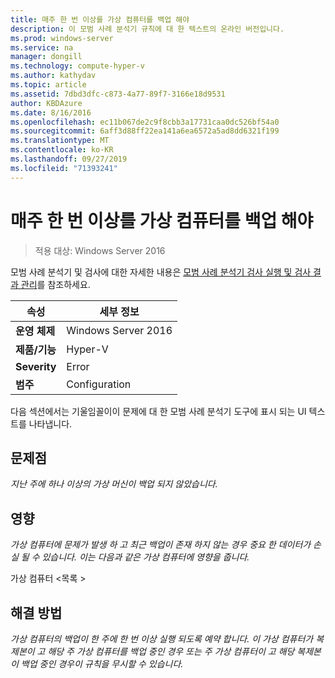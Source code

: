 ```yaml
---
title: 매주 한 번 이상를 가상 컴퓨터를 백업 해야
description: 이 모범 사례 분석기 규칙에 대 한 텍스트의 온라인 버전입니다.
ms.prod: windows-server
ms.service: na
manager: dongill
ms.technology: compute-hyper-v
ms.author: kathydav
ms.topic: article
ms.assetid: 7dbd3dfc-c873-4a77-89f7-3166e18d9531
author: KBDAzure
ms.date: 8/16/2016
ms.openlocfilehash: ec11b067de2c9f8cbb3a17731caa0dc526bf54a0
ms.sourcegitcommit: 6aff3d88ff22ea141a6ea6572a5ad8dd6321f199
ms.translationtype: MT
ms.contentlocale: ko-KR
ms.lasthandoff: 09/27/2019
ms.locfileid: "71393241"
---
```

# <a name="virtual-machines-should-be-backed-up-at-least-once-every-week"></a>매주 한 번 이상를 가상 컴퓨터를 백업 해야

>적용 대상: Windows Server 2016

모범 사례 분석기 및 검사에 대한 자세한 내용은 [모범 사례 분석기 검사 실행 및 검사 결과 관리](https://go.microsoft.com/fwlink/p/?LinkID=223177)를 참조하세요.  
  
|속성|세부 정보|  
|-|-|  
|**운영 체제**|Windows Server 2016|  
|**제품/기능**|Hyper-V|  
|**Severity**|Error|  
|**범주**|Configuration|  
  
다음 섹션에서는 기울임꼴이이 문제에 대 한 모범 사례 분석기 도구에 표시 되는 UI 텍스트를 나타냅니다.  
  
## <a name="issue"></a>문제점  
*지난 주에 하나 이상의 가상 머신이 백업 되지 않았습니다.*  
  
## <a name="impact"></a>영향  
*가상 컴퓨터에 문제가 발생 하 고 최근 백업이 존재 하지 않는 경우 중요 한 데이터가 손실 될 수 있습니다. 이는 다음과 같은 가상 컴퓨터에 영향을 줍니다.*  
  
가상 컴퓨터 \<목록 >  
  
## <a name="resolution"></a>해결 방법  
*가상 컴퓨터의 백업이 한 주에 한 번 이상 실행 되도록 예약 합니다. 이 가상 컴퓨터가 복제본이 고 해당 주 가상 컴퓨터를 백업 중인 경우 또는 주 가상 컴퓨터이 고 해당 복제본이 백업 중인 경우이 규칙을 무시할 수 있습니다.*  
  



